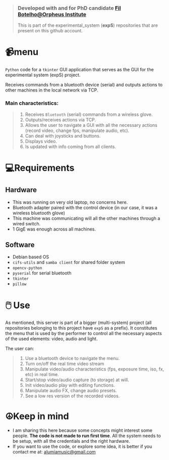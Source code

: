 > ### Developed with and for PhD candidate [Fil Botelho@Orpheus Institute](https://orpheusinstituut.be/en/orpheus-research-centre/researchers/filipa-botelho)
> This is part of the experimental_system (**expS**) repositories that are present on this github account.

# 📹menu
`Python` code for a `tkinter` GUI application that serves as the GUI for the experimental system (expS) project.

Receives commands from a bluetooth device (serial) and outputs actions to other machines in the local network via TCP.

### Main characteristics:
> 1. Receives `Bluetooth` (serial) commands from a wireless glove.
> 2. Outputs/receives actions via TCP.
> 3. Allows the user to navigate a GUI with all the necessary actions (record video, change fps, manipulate audio, etc).
> 4. Can deal with joysticks and buttons.
> 5. Displays video.
> 6. Is updated with info coming from all clients.

# 💻Requirements
## Hardware
- This was running on very old laptop, no concerns here.
- Bluetooth adapter paired with the control device (in our case, it was a wireless bluetooth glove)
- This machine was communicating will all the other machines through a wired switch.
- 1 GigE was enough across all machines.
   
## Software
- Debian based OS
- `cifs-utils` and `samba client` for shared folder system
- `opencv-python`
- `pyserial` for serial bluetooth
- `tkinter`
- `pillow`
  
# 🖱️ Use
As mentioned, this server is part of a bigger (multi-system) project (all repositories belonging to this project have `expS` as a prefix). It constitutes the 
menu that is used by the performer to control all the necessary aspects of the used elements: video, audio and light.

The user can:
> 1. Use a bluetooth device to navigate the menu.
> 2. Turn on/off the real time video stream
> 3. Manipulate video/audio characteristics (fps, exposure time, iso, fx, etc) in real time.
> 4. Start/stop video/audio capture (to storage) at will.
> 5. Init video/audio play with editing functions.
> 6. Manipulate audio FX, change audio presets.
> 7. See a low res version of the recorded videos.

# ☮️Keep in mind
- I am sharing this here because some concepts might interest some people. **The code is not made to run first time**. All the system needs to be setup,
with all the credentials and the right hardware.
- If you want to use the code, or explore some idea, it is better if you contact me at: alumiamusic@gmail.com

